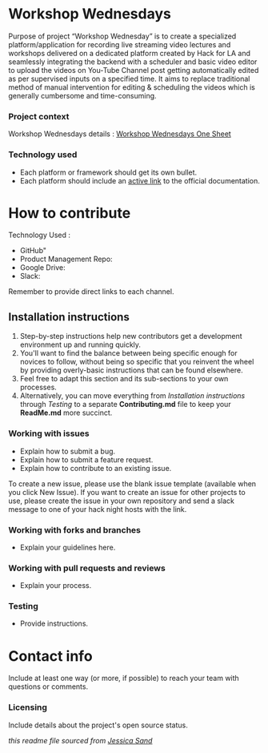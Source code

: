 # Workshop Wednesdays

Purpose of project “Workshop Wednesday” is to create a specialized platform/application for recording live streaming video lectures and workshops delivered on a dedicated platform created by Hack for LA and seamlessly integrating the backend with a scheduler and basic video editor to upload the videos on You-Tube Channel post getting automatically edited as per supervised inputs on a specified time. It aims to replace traditional method of manual intervention for editing & scheduling the videos which is generally cumbersome and time-consuming.



### Project context

Workshop Wednesdays details : [Workshop Wednesdays One Sheet](https://docs.google.com/document/d/1zA80t5NDyd4i7Mb5IMQNyCSI0hSoAY8SocbEVi3fI4A/edit?usp=sharing) 

### Technology used

- Each platform or framework should get its own bullet.
- Each platform should include an [active link](#) to the official documentation.



# How to contribute
Technology Used :

- GitHub"
- Product Management Repo:
- Google Drive: 
- Slack: 

Remember to provide direct links to each channel.



## Installation instructions

1. Step-by-step instructions help new contributors get a development environment up and running quickly.
2. You'll want to find the balance between being specific enough for novices to follow, without being so specific that you reinvent the wheel by providing overly-basic instructions that can be found elsewhere.
3. Feel free to adapt this section and its sub-sections to your own processes.
4. Alternatively, you can move everything from *Installation instructions* through *Testing* to a separate **Contributing.md** file to keep your **ReadMe.md** more succinct.


### Working with issues

- Explain how to submit a bug.
- Explain how to submit a feature request.
- Explain how to contribute to an existing issue.

To create a new issue, please use the blank issue template (available when you click New Issue).  If you want to create an issue for other projects to use, please create the issue in your own repository and send a slack message to one of your hack night hosts with the link.


### Working with forks and branches

- Explain your guidelines here.


### Working with pull requests and reviews

- Explain your process.


### Testing

- Provide instructions.



# Contact info

Include at least one way (or more, if possible) to reach your team with questions or comments.


### Licensing

Include details about the project's open source status.

*this readme file sourced from [Jessica Sand](http://jessicasand.com/other-stuff/just-enough-docs/)*
